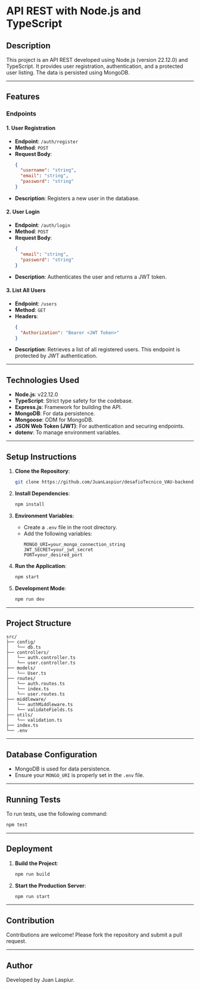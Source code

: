 # API REST with Node.js and TypeScript

## Description
This project is an API REST developed using Node.js (version 22.12.0) and TypeScript. It provides user registration, authentication, and a protected user listing. The data is persisted using MongoDB.

---

## Features

### Endpoints

#### 1. User Registration
- **Endpoint**: `/auth/register`
- **Method**: `POST`
- **Request Body**:
  ```json
  {
    "username": "string",
    "email": "string",
    "password": "string"
  }
  ```
- **Description**: Registers a new user in the database.

#### 2. User Login
- **Endpoint**: `/auth/login`
- **Method**: `POST`
- **Request Body**:
  ```json
  {
    "email": "string",
    "password": "string"
  }
  ```
- **Description**: Authenticates the user and returns a JWT token.

#### 3. List All Users
- **Endpoint**: `/users`
- **Method**: `GET`
- **Headers**:
  ```json
  {
    "Authorization": "Bearer <JWT Token>"
  }
  ```
- **Description**: Retrieves a list of all registered users. This endpoint is protected by JWT authentication.

---

## Technologies Used

- **Node.js**: v22.12.0
- **TypeScript**: Strict type safety for the codebase.
- **Express.js**: Framework for building the API.
- **MongoDB**: For data persistence.
- **Mongoose**: ODM for MongoDB.
- **JSON Web Token (JWT)**: For authentication and securing endpoints.
- **dotenv**: To manage environment variables.

---

## Setup Instructions

1. **Clone the Repository**:
   ```bash
   git clone https://github.com/JuanLaspiur/desafioTecnico_VAU-backend
   ```

2. **Install Dependencies**:
   ```bash
   npm install
   ```

3. **Environment Variables**:
   - Create a `.env` file in the root directory.
   - Add the following variables:
     ```env
     MONGO_URI=your_mongo_connection_string
     JWT_SECRET=your_jwt_secret
     PORT=your_desired_port
     ```

4. **Run the Application**:
   ```bash
   npm start
   ```

5. **Development Mode**:
   ```bash
   npm run dev
   ```

---

## Project Structure

```plaintext
src/
├── config/
│   └── db.ts
├── controllers/
│   └── auth.controller.ts
│   └── user.controller.ts
├── models/
│   └── User.ts
├── routes/
│   └── auth.routes.ts
│   └── index.ts
│   └── user.routes.ts
├── middleware/
│   └── authMiddleware.ts
│   └── validateFields.ts
├── utils/
│   └── validation.ts
├── index.ts
└── .env
```

---

## Database Configuration
- MongoDB is used for data persistence.
- Ensure your `MONGO_URI` is properly set in the `.env` file.

---

## Running Tests

To run tests, use the following command:
```bash
npm test
```

---

## Deployment

1. **Build the Project**:
   ```bash
   npm run build
   ```

2. **Start the Production Server**:
   ```bash
   npm run start
   ```

---

## Contribution

Contributions are welcome! Please fork the repository and submit a pull request.

---


## Author
Developed by Juan Laspiur.

